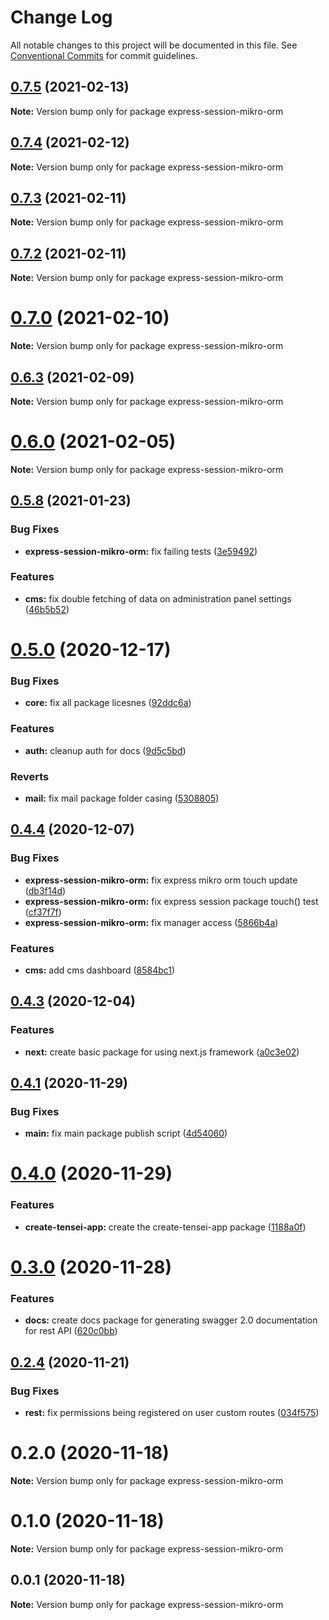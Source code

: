 # Change Log

All notable changes to this project will be documented in this file.
See [Conventional Commits](https://conventionalcommits.org) for commit guidelines.

## [0.7.5](https://github.com/tenseijs/tensei/compare/v0.7.4...v0.7.5) (2021-02-13)

**Note:** Version bump only for package express-session-mikro-orm





## [0.7.4](https://github.com/tenseijs/tensei/compare/v0.7.3...v0.7.4) (2021-02-12)

**Note:** Version bump only for package express-session-mikro-orm






## [0.7.3](https://github.com/tenseijs/tensei/compare/v0.7.2...v0.7.3) (2021-02-11)

**Note:** Version bump only for package express-session-mikro-orm





## [0.7.2](https://github.com/tenseijs/tensei/compare/v0.7.1...v0.7.2) (2021-02-11)

**Note:** Version bump only for package express-session-mikro-orm





# [0.7.0](https://github.com/tenseijs/tensei/compare/v0.6.3...v0.7.0) (2021-02-10)

**Note:** Version bump only for package express-session-mikro-orm





## [0.6.3](https://github.com/tenseijs/tensei/compare/v0.6.2...v0.6.3) (2021-02-09)

**Note:** Version bump only for package express-session-mikro-orm






# [0.6.0](https://github.com/tenseijs/tensei/compare/v0.5.12...v0.6.0) (2021-02-05)

**Note:** Version bump only for package express-session-mikro-orm





## [0.5.8](https://github.com/tenseijs/tensei/compare/v0.5.7...v0.5.8) (2021-01-23)


### Bug Fixes

* **express-session-mikro-orm:** fix failing tests ([3e59492](https://github.com/tenseijs/tensei/commit/3e59492d68a45f2be9fa8b0a00b3c513d036fa3a))


### Features

* **cms:** fix double fetching of data on administration panel settings ([46b5b52](https://github.com/tenseijs/tensei/commit/46b5b5274466a3fe10f709c18dc8608c1f8e4360))





# [0.5.0](https://github.com/tenseijs/tensei/compare/v0.4.4...v0.5.0) (2020-12-17)


### Bug Fixes

* **core:** fix all package licesnes ([92ddc6a](https://github.com/tenseijs/tensei/commit/92ddc6a7ef0fa2e1397336147ec674974d89c1a8))


### Features

* **auth:** cleanup auth for docs ([9d5c5bd](https://github.com/tenseijs/tensei/commit/9d5c5bde2b2412c7ee23dddce728f7fd89e4c52e))


### Reverts

* **mail:** fix mail package folder casing ([5308805](https://github.com/tenseijs/tensei/commit/5308805b447d10ecd96e2834d95e93221daa268c))





## [0.4.4](https://github.com/tenseijs/tensei/compare/v0.4.3...v0.4.4) (2020-12-07)


### Bug Fixes

* **express-session-mikro-orm:** fix express mikro orm touch update ([db3f14d](https://github.com/tenseijs/tensei/commit/db3f14de74e43831813f55d0148ad27c16d22309))
* **express-session-mikro-orm:** fix express session package touch() test ([cf37f7f](https://github.com/tenseijs/tensei/commit/cf37f7ff97a9b6e4e9682908fc490e6496201215))
* **express-session-mikro-orm:** fix manager access ([5866b4a](https://github.com/tenseijs/tensei/commit/5866b4a696eec09869c2fca95e5248d024edeb53))


### Features

* **cms:** add cms dashboard ([8584bc1](https://github.com/tenseijs/tensei/commit/8584bc137f0cd6e69e807baf59689d37c371ab10))





## [0.4.3](https://github.com/tenseijs/tensei/compare/v0.4.2...v0.4.3) (2020-12-04)


### Features

* **next:** create basic package for using next.js framework ([a0c3e02](https://github.com/tenseijs/tensei/commit/a0c3e020d0bcd082b5029065df9105bb51e61d0e))





## [0.4.1](https://github.com/tenseijs/tensei/compare/v0.4.0...v0.4.1) (2020-11-29)


### Bug Fixes

* **main:** fix main package publish script ([4d54060](https://github.com/tenseijs/tensei/commit/4d54060157bf72e9e228323a0ddb54c979cac5c0))





# [0.4.0](https://github.com/tenseijs/tensei/compare/v0.3.1...v0.4.0) (2020-11-29)


### Features

* **create-tensei-app:** create the create-tensei-app package ([1188a0f](https://github.com/tenseijs/tensei/commit/1188a0fe34b40a124fbb70c03150cfe945300b7c))





# [0.3.0](https://github.com/tenseijs/tensei/compare/v0.2.4...v0.3.0) (2020-11-28)


### Features

* **docs:** create docs package for generating swagger 2.0 documentation for rest API ([620c0bb](https://github.com/tenseijs/tensei/commit/620c0bb91942094339d8244692553270a603b903))





## [0.2.4](https://github.com/bahdcoder/tensei/compare/v0.2.3...v0.2.4) (2020-11-21)


### Bug Fixes

* **rest:** fix permissions being registered on user custom routes ([034f575](https://github.com/bahdcoder/tensei/commit/034f575090c0bd1e653e9fcf1b8eb28fa7fc759a))





# 0.2.0 (2020-11-18)

**Note:** Version bump only for package express-session-mikro-orm





# 0.1.0 (2020-11-18)

**Note:** Version bump only for package express-session-mikro-orm





## 0.0.1 (2020-11-18)

**Note:** Version bump only for package express-session-mikro-orm
